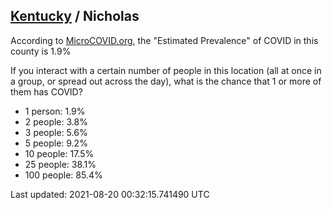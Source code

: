 
## [Kentucky](/united-states/kentucky) / Nicholas

According to [MicroCOVID.org](http://microcovid.org),
the "Estimated Prevalence" of COVID in this county is 1.9%

If you interact with a certain number of people in this location
(all at once in a group, or spread out across the day), what is the chance that
1 or more of them has COVID?

- 1 person: 1.9%
- 2 people: 3.8%
- 3 people: 5.6%
- 5 people: 9.2%
- 10 people: 17.5%
- 25 people: 38.1%
- 100 people: 85.4%

Last updated: 2021-08-20 00:32:15.741490 UTC
